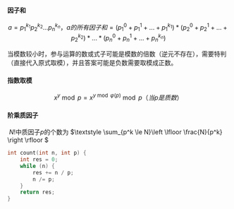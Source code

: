 #### 因子和

$$
a=p_1^{k_1}p_2^{k_2}...p_n^{k_n}，a的所有因子和=(p_1^0 + p_1^1 + ... + p_1^{k_1}) * (p_2^0 + p_2^1 + ... + p_2^{k_2}) * ... * (p_n^0 + p_n^1 + ... + p_n^{k_n})
$$

当模数较小时，参与运算的数或式子可能是模数的倍数（逆元不存在），需要特判（直接代入原式取模），并且答案可能是负数需要取模成正数。

#### 指数取模

$$
x^y \bmod p = x^{y \bmod \varphi (p)} \bmod p（当p是质数）
$$

#### 阶乘质因子

​		$N!$中质因子$p$的个数为 $\textstyle \sum_{p^k \le N}\left \lfloor \frac{N}{p^k}  \right \rfloor $

```c++
int count(int n, int p) {
	int res = 0;
	while (n) {
		res += n / p;
		n /= p;
	}
	return res;
}
```



